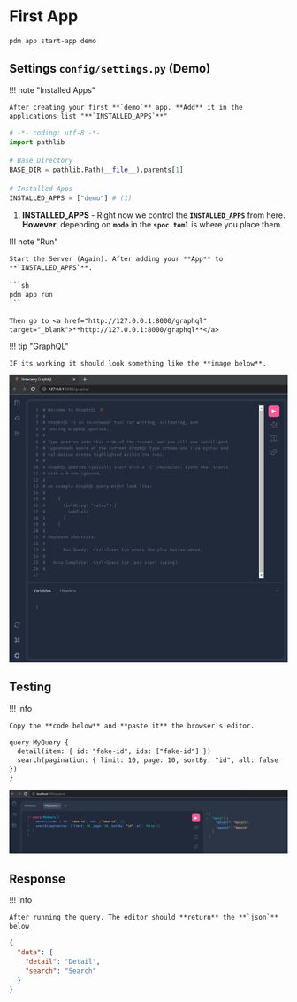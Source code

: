 # First **App**

```sh
pdm app start-app demo
```

<div id="terminal-getting-started-first-app" data-termynal></div>

## Settings `config/settings.py` (**Demo**)

!!! note "Installed Apps"

    After creating your first **`demo`** app. **Add** it in the applications list "**`INSTALLED_APPS`**"

```python title="config/settings.py"
# -*- coding: utf-8 -*-
import pathlib

# Base Directory
BASE_DIR = pathlib.Path(__file__).parents[1]

# Installed Apps
INSTALLED_APPS = ["demo"] # (1)
```

1. **INSTALLED_APPS** - Right now we control the **`INSTALLED_APPS`** from here. **However**, depending on **`mode`** in the **`spoc.toml`** is where you place them.

!!! note "Run"

    Start the Server (Again). After adding your **App** to **`INSTALLED_APPS`**.

    ```sh
    pdm app run
    ```

    Then go to <a href="http://127.0.0.1:8000/graphql" target="_blank">**http://127.0.0.1:8000/graphql**</a>

!!! tip "GraphQL"

    IF its working it should look something like the **image below**.

![GraphQL](img/graphql.png)

## Testing

!!! info

    Copy the **code below** and **paste it** the browser's editor.

```gql
query MyQuery {
  detail(item: { id: "fake-id", ids: ["fake-id"] })
  search(pagination: { limit: 10, page: 10, sortBy: "id", all: false })
}
```

![GraphQL-Demo](img/graphql-2.png)

## Response

!!! info

    After running the query. The editor should **return** the **`json`** below

```json
{
  "data": {
    "detail": "Detail",
    "search": "Search"
  }
}
```

